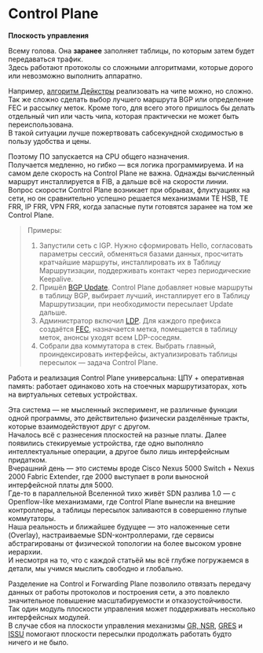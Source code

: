 # Control Plane

**Плоскость управления**

Всему голова. Она **заранее** заполняет таблицы, по которым затем будет передаваться трафик.  
Здесь работают протоколы со сложными алгоритмами, которые дорого или невозможно выполнить аппаратно.

Например, [алгоритм Дейкстры](http://lookmeup.linkmeup.ru/#term256) реализовать на чипе можно, но сложно. Так же сложно сделать выбор лучшего маршрута BGP или определение FEC и рассылку меток. Кроме того, для всего этого пришлось бы делать отдельный чип или часть чипа, которая практически не может быть переиспользована.  
В такой ситуации лучше пожертвовать сабсекундной сходимостью в пользу удобства и цены.

Поэтому ПО запускается на CPU общего назначения.  
Получается медленно, но гибко — вся логика программируема. И на самом деле скорость на Control Plane не важна. Однажды вычисленный маршрут инсталлируется в FIB, а дальше всё на скорости линии.  
Вопрос скорости Control Plane возникает при обрывах, флуктуациях на сети, но он сравнительно успешно решается механизмами TE HSB, TE FRR, IP FRR, VPN FRR, когда запасные пути готовятся заранее на том же Control Plane.

> Примеры:
>
> 1. Запустили сеть с IGP. Нужно сформировать Hello, согласовать параметры сессий, обменяться базами данных, просчитать кратчайшие маршруты, инсталлировать их в Таблицу Маршрутизации, поддерживать контакт через периодические Keepalive.
> 2. Пришёл [BGP Update](http://linkmeup.ru/blog/65.html). Control Plane добавляет новые маршруты в таблицу BGP, выбирает лучший, инсталлирует его в Таблицу Маршрутизации, при необходимости пересылает Update дальше.
> 3. Администратор включил [LDP](http://linkmeup.ru/blog/154.html). Для каждого префикса создаётся [FEC](http://lookmeup.linkmeup.ru/#term477), назначается метка, помещается в таблицу меток, анонсы уходят всем LDP-соседям.
> 4. Собрали два коммутатора в стек. Выбрать главный, проиндексировать интерфейсы, актуализировать таблицы пересылок — задача Control Plane.

Работа и реализация Control Plane универсальна: ЦПУ + оперативная память: работает одинаково хоть на стоечных маршрутизаторах, хоть на виртуальных сетевых устройствах.

Эта система — не мысленный эксперимент, не различные функции одной программы, это действительно физически разделённые тракты, которые взаимодействуют друг с другом.  
Началось всё с разнесения плоскостей на разные платы. Далее появились стекируемые устройства, где одно выполняло интеллектуальные операции, а другое было лишь интерфейсным придатком.  
Вчерашний день — это системы вроде Cisco Nexus 5000 Switch + Nexus 2000 Fabric Extender, где 2000 выступает в роли выносной интерфейсной платы для 5000.  
Где-то в параллельной Вселенной тихо живёт SDN разлива 1.0 — с Openflow-like механизмами, где Control Plane вынесли на внешние контроллеры, а таблицы пересылок заливаются в совершенно глупые коммутаторы.  
Наша реальность и ближайшее будущее — это наложенные сети \(Overlay\), настраиваемые SDN-контроллерами, где сервисы абстрагированы от физической топологии на более высоком уровне иерархии.  
И несмотря на то, что с каждой статьёй мы всё глубже погружаемся в детали, мы учимся мыслить свободно и глобально.

Разделение на Control и Forwarding Plane позволило отвязать передачу данных от работы протоколов и построения сети, а это повлекло значительное повышение масштабируемости и отказоустойчивости.  
Так один модуль плоскости управления может поддерживать несколько интерфейсных модулей.  
В случае сбоя на плоскости управления механизмы [GR, NSR](https://www.cisco.com/c/en/us/products/collateral/ios-nx-os-software/high-availability/solution_overview_c22-487228.html), [GRES](https://www.juniper.net/documentation/en_US/junos/topics/concept/gres-overview.html) и [ISSU](https://www.juniper.net/documentation/en_US/junos/topics/concept/issu-on-qfx5100-overview.html) помогают плоскости пересылки продолжать работать будто ничего и не было.

